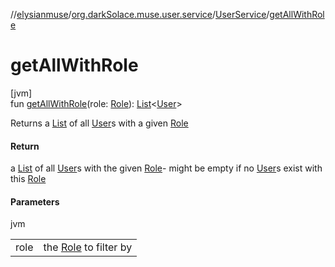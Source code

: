 //[elysianmuse](../../../index.md)/[org.darkSolace.muse.user.service](../index.md)/[UserService](index.md)/[getAllWithRole](get-all-with-role.md)

# getAllWithRole

[jvm]\
fun [getAllWithRole](get-all-with-role.md)(role: [Role](../../org.darkSolace.muse.user.model/-role/index.md)): [List](https://kotlinlang.org/api/latest/jvm/stdlib/kotlin.collections/-list/index.html)&lt;[User](../../org.darkSolace.muse.user.model/-user/index.md)&gt;

Returns a [List](https://kotlinlang.org/api/latest/jvm/stdlib/kotlin.collections/-list/index.html) of all [User](../../org.darkSolace.muse.user.model/-user/index.md)s with a given [Role](../../org.darkSolace.muse.user.model/-role/index.md)

#### Return

a [List](https://kotlinlang.org/api/latest/jvm/stdlib/kotlin.collections/-list/index.html) of all [User](../../org.darkSolace.muse.user.model/-user/index.md)s with the given [Role](../../org.darkSolace.muse.user.model/-role/index.md)- might be empty if no [User](../../org.darkSolace.muse.user.model/-user/index.md)s exist with this [Role](../../org.darkSolace.muse.user.model/-role/index.md)

#### Parameters

jvm

| | |
|---|---|
| role | the [Role](../../org.darkSolace.muse.user.model/-role/index.md) to filter by |

